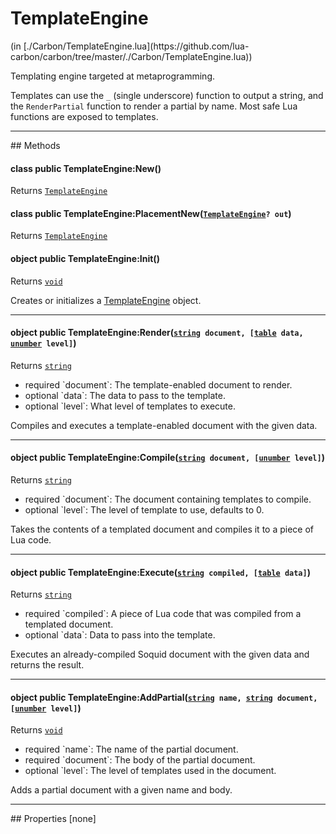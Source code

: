 <link href="../../style.css" rel="stylesheet" type="text/css"/>
<h1 class="class-title">TemplateEngine</h1>
<span class="file-link">(in [./Carbon/TemplateEngine.lua](https://github.com/lua-carbon/carbon/tree/master/./Carbon/TemplateEngine.lua))</span><br/>

Templating engine targeted at metaprogramming.

Templates can use the `_` (single underscore) function to output a string, and the <code>RenderPartial</code> function to render a partial by name.
Most safe Lua functions are exposed to templates.


<hr />
## Methods
<h4 class="method-name"><span class="doc-scope doc-class">class</span> <span class="doc-visibility doc-public">public</span> TemplateEngine:New()</h4>
<p class="method-returns bold">Returns <code><a href="Classes/TemplateEngine">TemplateEngine</a></code></p><h4 class="method-name"><span class="doc-scope doc-class">class</span> <span class="doc-visibility doc-public">public</span> TemplateEngine:PlacementNew(<code><a href="Classes/TemplateEngine">TemplateEngine</a>? out</code>)</h4>
<p class="method-returns bold">Returns <code><a href="Classes/TemplateEngine">TemplateEngine</a></code></p>
<h4 class="method-name"><span class="doc-scope doc-object">object</span> <span class="doc-visibility doc-public">public</span> TemplateEngine:Init()</h4>
<p class="method-returns bold">Returns <code><a href="Types#void">void</a></code></p>
<ul class="doc-arg-list">

</ul>

Creates or initializes a <a href="Classes/TemplateEngine">TemplateEngine</a> object.
<hr/>
<h4 class="method-name"><span class="doc-scope doc-object">object</span> <span class="doc-visibility doc-public">public</span> TemplateEngine:Render(<code><a href="Types#string">string</a> document, [<a href="Types#table">table</a> data, <a href="Types#unumber">unumber</a> level]</code>)</h4>
<p class="method-returns bold">Returns <code><a href="Types#string">string</a></code></p>
<ul class="doc-arg-list">
<li><span class="doc-arg-level doc-required">required</span>  `document`: The template-enabled document to render.</li>
<li><span class="doc-arg-level doc-optional">optional</span>  `data`: The data to pass to the template.</li>
<li><span class="doc-arg-level doc-optional">optional</span>  `level`: What level of templates to execute.</li>
</ul>

Compiles and executes a template-enabled document with the given data.
<hr/>
<h4 class="method-name"><span class="doc-scope doc-object">object</span> <span class="doc-visibility doc-public">public</span> TemplateEngine:Compile(<code><a href="Types#string">string</a> document, [<a href="Types#unumber">unumber</a> level]</code>)</h4>
<p class="method-returns bold">Returns <code><a href="Types#string">string</a></code></p>
<ul class="doc-arg-list">
<li><span class="doc-arg-level doc-required">required</span>  `document`: The document containing templates to compile.</li>
<li><span class="doc-arg-level doc-optional">optional</span>  `level`: The level of template to use, defaults to 0.</li>
</ul>

Takes the contents of a templated document and compiles it to a piece of Lua code.
<hr/>
<h4 class="method-name"><span class="doc-scope doc-object">object</span> <span class="doc-visibility doc-public">public</span> TemplateEngine:Execute(<code><a href="Types#string">string</a> compiled, [<a href="Types#table">table</a> data]</code>)</h4>
<p class="method-returns bold">Returns <code><a href="Types#string">string</a></code></p>
<ul class="doc-arg-list">
<li><span class="doc-arg-level doc-required">required</span>  `compiled`: A piece of Lua code that was compiled from a templated document.</li>
<li><span class="doc-arg-level doc-optional">optional</span>  `data`: Data to pass into the template.</li>
</ul>

Executes an already-compiled Soquid document with the given data and returns the result.
<hr/>
<h4 class="method-name"><span class="doc-scope doc-object">object</span> <span class="doc-visibility doc-public">public</span> TemplateEngine:AddPartial(<code><a href="Types#string">string</a> name, <a href="Types#string">string</a> document, [<a href="Types#unumber">unumber</a> level]</code>)</h4>
<p class="method-returns bold">Returns <code><a href="Types#void">void</a></code></p>
<ul class="doc-arg-list">
<li><span class="doc-arg-level doc-required">required</span>  `name`: The name of the partial document.</li>
<li><span class="doc-arg-level doc-required">required</span>  `document`: The body of the partial document.</li>
<li><span class="doc-arg-level doc-optional">optional</span>  `level`: The level of templates used in the document.</li>
</ul>

Adds a partial document with a given name and body.

<hr />
## Properties
[none]
